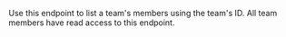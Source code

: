 Use this endpoint to list a team's members using the team's ID.
All team members have read access to this endpoint.
